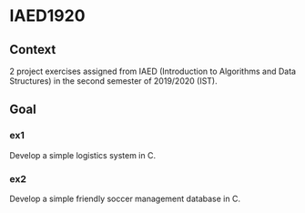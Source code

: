 # IAED1920

## Context
2 project exercises assigned from IAED (Introduction to Algorithms and Data Structures) in the second semester of 2019/2020 (IST).

## Goal
### ex1
Develop a simple logistics system in C.

### ex2
Develop a simple friendly soccer management database in C.
